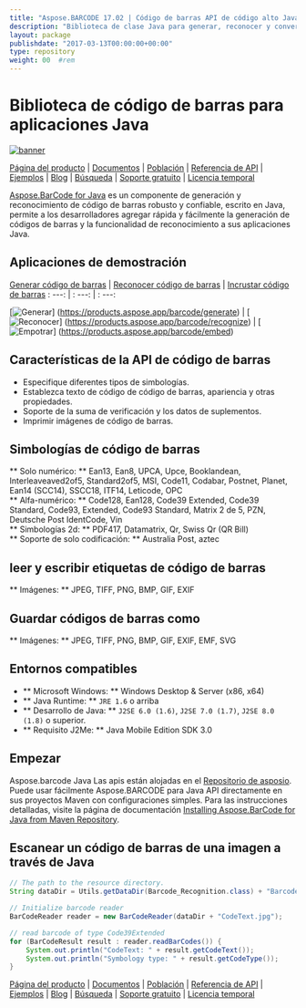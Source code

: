 ```yaml
---
title: "Aspose.BARCODE 17.02 | Código de barras API de código alto Java" 
description: "Biblioteca de clase Java para generar, reconocer y convertir códigos de barras. Admite simbologías numéricas, alfa-numéricas y de código de barras 2D. Personalice los códigos de barras en su aplicación Java." 
layout: package
publishdate: "2017-03-13T00:00:00+00:00"
type: repository
weight: 00	#rem
---
```


# Biblioteca de código de barras para aplicaciones Java
[![banner](../aspose_barcode-for-java-banner.png)](./)

[Página del producto](https://products.aspose.com/barcode/java) | [Documentos](https://docs.aspose.com/barcode/java/) | [Población](https://products.aspose.app/barcode/family) | [Referencia de API](https://apireference.aspose.com/barcode/java) | [Ejemplos](https://github.com/aspose-barcode/Aspose.BarCode-for-Java) | [Blog](https://blog.aspose.com/category/barcode/) | [Búsqueda](https://search.aspose.com/) | [Soporte gratuito](https://forum.aspose.com/c/barcode) | [Licencia temporal](https://purchase.aspose.com/temporary-license)

[Aspose.BarCode for Java](https://products.aspose.com/barcode/java) es un componente de generación y reconocimiento de código de barras robusto y confiable, escrito en Java, permite a los desarrolladores agregar rápida y fácilmente la generación de códigos de barras y la funcionalidad de reconocimiento a sus aplicaciones Java.

## Aplicaciones de demostración

[Generar código de barras](https://products.aspose.app/barcode/generate) | [Reconocer código de barras](https://products.aspose.app/barcode/recognize) | [Incrustar código de barras](https://products.aspose.app/barcode/embed)
: ---: | : ---: | : ---:

[![Generar](https://products.aspose.app/barcode/generate/img/aspose_generate-app-48.png)] (https://products.aspose.app/barcode/generate) | [![Reconocer](https://products.aspose.app/barcode/recognize/img/aspose_recognize-app-48.png)] (https://products.aspose.app/barcode/recognize) | [![Empotrar](https://products.aspose.app/barcode/embed/img/aspose_embed-app-48.png)] (https://products.aspose.app/barcode/embed)

## Características de la API de código de barras
- Especifique diferentes tipos de simbologías.
- Establezca texto de código de código de barras, apariencia y otras propiedades.
- Soporte de la suma de verificación y los datos de suplementos.
- Imprimir imágenes de código de barras.

## Simbologías de código de barras
** Solo numérico: ** Ean13, Ean8, UPCA, Upce, Booklandean, Interleaveaved2of5, Standard2of5, MSI, Code11, Codabar, Postnet, Planet, Ean14 (SCC14), SSCC18, ITF14, Leticode, OPC \
** Alfa-numérico: ** Code128, Ean128, Code39 Extended, Code39 Standard, Code93, Extended, Code93 Standard, Matrix 2 de 5, PZN, Deutsche Post IdentCode, Vin \
** Simbologías 2d: ** PDF417, Datamatrix, Qr, Swiss Qr (QR Bill) \
** Soporte de solo codificación: ** Australia Post, aztec

## leer y escribir etiquetas de código de barras
** Imágenes: ** JPEG, TIFF, PNG, BMP, GIF, EXIF

## Guardar códigos de barras como
** Imágenes: ** JPEG, TIFF, PNG, BMP, GIF, EXIF, EMF, SVG

## Entornos compatibles
- ** Microsoft Windows: ** Windows Desktop & Server (x86, x64)
- ** Java Runtime: ** `JRE 1.6` o arriba
- ** Desarrollo de Java: ** `J2SE 6.0 (1.6)`, `J2SE 7.0 (1.7)`, `J2SE 8.0 (1.8)` o superior.
- ** Requisito J2Me: ** Java Mobile Edition SDK 3.0

## Empezar

Aspose.barcode Java Las apis están alojadas en el [Repositorio de asposio](https://repository.aspose.com/barcode/). Puede usar fácilmente Aspose.BARCODE para Java API directamente en sus proyectos Maven con configuraciones simples. Para las instrucciones detalladas, visite la página de documentación [Installing Aspose.BarCode for Java from Maven Repository](https://docs.aspose.com/barcode/java/installation/).

## Escanear un código de barras de una imagen a través de Java

```java
// The path to the resource directory.
String dataDir = Utils.getDataDir(Barcode_Recognition.class) + "BarcodeReader/basic_features/";

// Initialize barcode reader
BarCodeReader reader = new BarCodeReader(dataDir + "CodeText.jpg");

// read barcode of type Code39Extended
for (BarCodeResult result : reader.readBarCodes()) {
    System.out.println("CodeText: " + result.getCodeText());
    System.out.println("Symbology type: " + result.getCodeType());
}
```

[Página del producto](https://products.aspose.com/barcode/java) | [Documentos](https://docs.aspose.com/barcode/java/) | [Población](https://products.aspose.app/barcode/family) | [Referencia de API](https://apireference.aspose.com/barcode/java) | [Ejemplos](https://github.com/aspose-barcode/Aspose.BarCode-for-Java) | [Blog](https://blog.aspose.com/category/barcode/) | [Búsqueda](https://search.aspose.com/) | [Soporte gratuito](https://forum.aspose.com/c/barcode) | [Licencia temporal](https://purchase.aspose.com/temporary-license)
